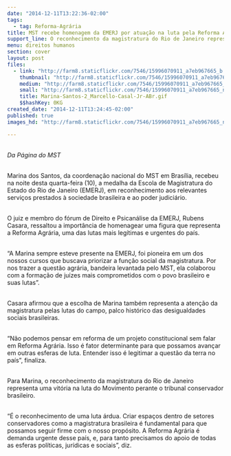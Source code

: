 ```yaml
---
date: "2014-12-11T13:22:36-02:00"
tags:
  - tag: Reforma-Agrária
title: MST recebe homenagem da EMERJ por atuação na luta pela Reforma Agrária
support_line: O reconhecimento da magistratura do Rio de Janeiro representa uma vitória na luta do Movimento perante o tribunal conservador brasileiro.
menu: direitos humanos
section: cover
layout: post
files:
  - link: "http://farm8.staticflickr.com/7546/15996070911_a7eb967665_b.jpg"
    thumbnail: "http://farm8.staticflickr.com/7546/15996070911_a7eb967665_t.jpg"
    medium: "http://farm8.staticflickr.com/7546/15996070911_a7eb967665_z.jpg"
    small: "http://farm8.staticflickr.com/7546/15996070911_a7eb967665_n.jpg"
    title: Marina-Santos-2_Marcello-Casal-Jr-ABr.gif
    $$hashKey: 0KG
created_date: "2014-12-11T13:24:45-02:00"
published: true
images_hd: "http://farm8.staticflickr.com/7546/15996070911_a7eb967665_n.jpg"

---
```

<div id="content-header">
<div id="content-title">
<p><br />
<em>Da P&aacute;gina do MST</em></p>
</div>
</div>

<div id="content-area">
<div id="default-content">
<div id="node-16869">
<div>
<p><br />
Marina dos Santos, da coordena&ccedil;&atilde;o nacional do MST em Bras&iacute;lia, recebeu na noite desta quarta-feira (10), a medalha da Escola de Magistratura do Estado do Rio de Janeiro (EMERJ), em reconhecimento aos relevantes servi&ccedil;os prestados &agrave; sociedade brasileira e ao poder judici&aacute;rio.</p>

<p><br />
O juiz e membro do f&oacute;rum de Direito e Psican&aacute;lise da EMERJ, Rubens Casara, ressaltou a import&acirc;ncia de homenagear uma figura que representa a Reforma Agr&aacute;ria, uma das lutas mais leg&iacute;timas e urgentes do pa&iacute;s.</p>

<p><br />
&ldquo;A Marina sempre esteve presente na EMERJ, foi pioneira em um dos nossos cursos que buscava priorizar a fun&ccedil;&atilde;o social da magistratura. Por nos trazer a quest&atilde;o agr&aacute;ria, bandeira levantada pelo MST, ela colaborou com a forma&ccedil;&atilde;o de ju&iacute;zes mais comprometidos com o povo brasileiro e suas lutas&rdquo;.</p>

<p><br />
Casara afirmou que a escolha de Marina tamb&eacute;m representa a aten&ccedil;&atilde;o da magistratura pelas lutas do campo, palco hist&oacute;rico das desigualdades sociais brasileiras.</p>

<p><br />
&ldquo;N&atilde;o podemos pensar em reforma de um projeto constitucional sem falar em Reforma Agr&aacute;ria. Isso &eacute; fator determinante para que possamos avan&ccedil;ar em outras esferas de luta. Entender isso &eacute; legitimar a quest&atilde;o da terra no pa&iacute;s&rdquo;, finaliza.&nbsp;</p>

<p><br />
Para Marina, o reconhecimento da magistratura do Rio de Janeiro representa uma vit&oacute;ria na luta do Movimento perante o tribunal conservador brasileiro.</p>

<p><br />
&ldquo;&Eacute; o reconhecimento de uma luta &aacute;rdua. Criar espa&ccedil;os dentro de setores conservadores como a magistratura brasileira &eacute; fundamental para que possamos seguir firme com o nosso prop&oacute;sito. A Reforma Agr&aacute;ria &eacute; demanda urgente desse pa&iacute;s, e, para tanto precisamos do apoio de todas as esferas pol&iacute;ticas, jur&iacute;dicas e sociais&rdquo;, diz.</p>
</div>
</div>
</div>
</div>
